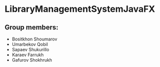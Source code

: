# LibraryManagementSystemJavaFX
## Group members:
- Bositkhon Shoumarov
- Umarbekov Qobil
- Sapaev Shukurillo
- Karaev Farrukh
- Gafurov Shokhrukh